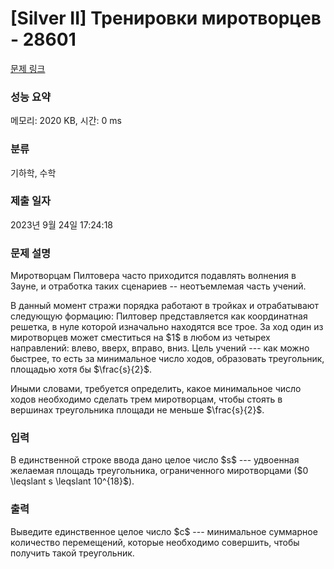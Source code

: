 # [Silver II] Тренировки миротворцев - 28601 

[문제 링크](https://www.acmicpc.net/problem/28601) 

### 성능 요약

메모리: 2020 KB, 시간: 0 ms

### 분류

기하학, 수학

### 제출 일자

2023년 9월 24일 17:24:18

### 문제 설명

<p>Миротворцам Пилтовера часто приходится подавлять волнения в Зауне, и отработка таких сценариев -- неотъемлемая часть учений.</p>

<p>В данный момент стражи порядка работают в тройках и отрабатывают следующую формацию: Пилтовер представляется как координатная решетка, в нуле которой изначально находятся все трое. За ход один из миротворцев может сместиться на $1$ в любом из четырех направлений: влево, вверх, вправо, вниз. Цель учений --- как можно быстрее, то есть за минимальное число ходов, образовать треугольник, площадью хотя бы $\frac{s}{2}$.</p>

<p>Иными словами, требуется определить, какое минимальное число ходов необходимо сделать трем миротворцам, чтобы стоять в вершинах треугольника площади не меньше $\frac{s}{2}$.</p>

### 입력 

 <p>В единственной строке ввода дано целое число $s$ --- удвоенная желаемая площадь треугольника, ограниченного миротворцами ($0 \leqslant s \leqslant 10^{18}$).</p>

### 출력 

 <p>Выведите единственное целое число $c$ --- минимальное суммарное количество перемещений, которые необходимо совершить, чтобы получить такой треугольник.</p>

